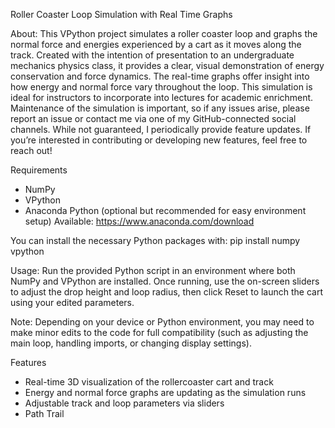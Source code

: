 Roller Coaster Loop Simulation with Real Time Graphs

About:
This VPython project simulates a roller coaster loop and graphs the normal force and energies experienced by a cart as it moves along the track. Created with the intention of presentation to an undergraduate mechanics physics class, it provides a clear, visual demonstration of energy conservation and force dynamics. The real-time graphs offer insight into how energy and normal force vary throughout the loop.
This simulation is ideal for instructors to incorporate into lectures for academic enrichment. Maintenance of the simulation is important, so if any issues arise, please report an issue or contact me via one of my GitHub-connected social channels. While not guaranteed, I periodically provide feature updates. If you’re interested in contributing or developing new features, feel free to reach out!

Requirements
- NumPy
- VPython
- Anaconda Python (optional but recommended for easy environment setup) Available: https://www.anaconda.com/download

You can install the necessary Python packages with:
pip install numpy vpython

Usage:
Run the provided Python script in an environment where both NumPy and VPython are installed.
Once running, use the on-screen sliders to adjust the drop height and loop radius, then click Reset to launch the cart using your edited parameters.

Note:
Depending on your device or Python environment, you may need to make minor edits to the code for full compatibility (such as adjusting the main loop, handling imports, or changing display settings).

Features
- Real-time 3D visualization of the rollercoaster cart and track
- Energy and normal force graphs are updating as the simulation runs
- Adjustable track and loop parameters via sliders
- Path Trail

